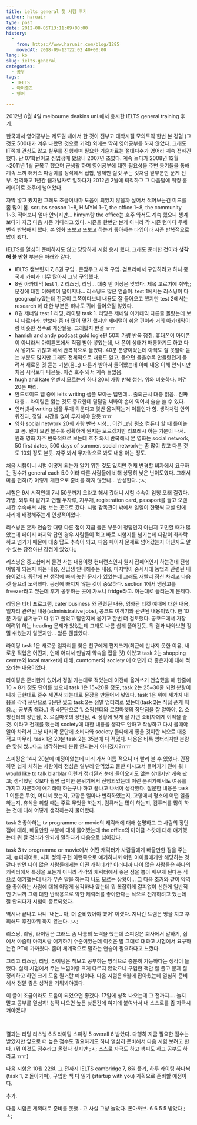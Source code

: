```yaml
---
title: ielts general 첫 시험 후기
author: haruair
type: post
date: 2012-08-05T13:11:09+00:00
history:
  - 
    from: https://www.haruair.com/blog/1285
    movedAt: 2018-09-13T22:02:40+00:00
lang: ko
slug: ielts-general
categories:
  - 공부
tags:
  - IELTS
  - 아이엘츠
  - 영어

---
```

2012년 8월 4일 melbourne deakins uni.에서 응시한 IELTS general training 후기.

한국에서 영어공부는 제도권 내에서 한 것이 전부고 대학시절 모의토익 한번 본 경험 (그것도 500대가 겨우 나왔던 것으로 기억) 외에는 딱히 영어공부를 하지 않았다. 그래도 IT쪽에 관심도 많고 실무를 진행하며 필요한 기술자료는 절대다수가 영어라 계속 접하긴 했다. 난 07학번이고 신입생때 봤으니 2007년 초였다. 계속 놀다가 2008년 12월~2011년 1월 군복무 했으며 군생활 하며 영어공부에 대한 필요성을 주변 동기들을 통해 계속 느껴 해커스 파랑이를 정석에서 집합, 명제만 실컷 푸는 것처럼 앞부분만 푼게 전부. 전역하고 1년간 웹개발자로 일하다가 2012년 2월에 퇴직하고 그 다음달에 워킹 홀리데이로 호주에 넘어왔다.<!--more-->

자막 넣고 봤지만 그래도 조금이나마 도움이 되었지 않을까 싶어서 적어보는건 미드를 좀 많이 봄. scrubs season 1~8, HIMYM 1~7, the office 1~8, the community 1~3. 적어보니 얼마 안되지만&#8230; himym랑 the office는 호주 와서도 계속 했으니 챙겨보다가 지금 다음 시즌 기다리고 있다. 시즌을 한번만 본게 아니라 각 시즌 텀마다 두세번씩 반복해서 봤다. 본 영화 또보고 또보고 하는거 좋아하는 타입이라 시즌 반복적으로 많이 봤다.

IELTS를 열심히 준비하지도 않고 당당하게 시험 응시 했다. 그래도 준비한 것이라 **생각해 볼 만한** 부분은 아래와 같다.

  * IELTS 캠브릿지 7, 8권 구입.. 큰맘주고 새책 구입. 검트리에서 구입하려고 하니 중국제 카피가 너무 많아서 그냥 구입했다.
  * 8권 아카데믹 test 1, 2 리스닝, 리딩&#8230; 대충 반 이상은 맞았다. 제목 고르기에 취약;; 문장에 대한 이해력이 떨어지나&#8230; 리스닝도 많은 연습이. test 1에서는 리스닝이 다 geography였는데 전공이 그쪽이다보니 내용도 잘 들어오고 했지만 test 2에서는 research 에 대한 부분은 하나도 귀에 들어오질 않았다.
  * 8권 제너럴 test 1 리딩, 라이팅 task 1. 리딩은 제네럴 아카데믹 다른줄 몰랐는데 보니 다르더라. 반보다 좀 더 많이 맞긴 했지만 제네럴이 쉬운 편이라 거의 아카데믹이랑 비슷한 점수로 계산될듯. 그래봤자 반절 ㅠㅠ
  * hamish and andy podcast gold logie편 50회 가량 반복 청취. 휴대폰이 아이폰이 아니라서 아이튠즈에서 직접 받아 넣었는데, 내 폰이 상태가 매롱하기도 하고 다시 넣기도 귀찮고 해서 반복적으로 들었다. 40분 분량이었는데 아직도 잘 못알아 듣는 부분도 많지만 그래도 전체적으로 내용도 알고, 들으면 들을수록 안들렸던게 들려서 새로운 것 듣는 기분(음..;) 다른거 받아서 들어봤는데 아예 내용 이해 안되지만 처음 시작보다 나은듯. 이건 호주 와서 계속 들었음.
  * hugh and kate 언젠지 모르는거 하나 20회 가량 반복 청취. 위와 비슷하다. 이건 20분 짜리.
  * 안드로이드 앱 중에 ielts writing 샘플 모아논 앱인데&#8230; 출퇴근시 대충 읽음.. 진짜 대충&#8230; 라이팅은 읽는 것도 중요한데 달달달 써봐야 손에 익어서 술술 쓸 수 있다.
  * 인터넷서 writing 샘플 두개 외운다고 몇번 옮겨적는거 이틀인가 함. 생각처럼 안외워진다, 정말. 시간을 많이 투자해야 할듯 ㅠㅠ
  * 영화 social network 20회 가량 반복 시청&#8230; 이건 그냥 평소 컴퓨터 할 때 틀어놓고 봄. 왠지 보면 볼수록 정확하게 뭔지는 모르겠지만 리프레시 하는 기분이 나서.. 원래 영화 자주 반복적으로 보는데 호주 와서 반복해서 본 영화는 social network, 50 first dates, 500 days of summer. social network는 좀 많이 봤고 다른 것도 10회 정도 본듯. 자주 봐서 무자막으로 봐도 내용 아는 정도.

처음 시험이니 시험 어떻게 되는가 알기 위한 것도 있지만 현재 변경할 비자에서 요구하는 점수가 general each 5.0 이라 다른 사람들에 비해 상당히 낮은 난이도였다. 그래서 마음 편히(?) 이렇게 개판으로 준비를 하지 않았나&#8230; 반성한다. ;ㅅ;

시험은 9시 시작인데 7시 50분까지 오라고 해서 갔더니 시험 수속이 엄청 오래 걸렸다. 가방, 외투 다 맡기고 연필 두자루, 지우개, registration card, passport를 들고 오랜 시간 수속해서 시험 보는 곳으로 갔다. 시험 감독관이 밖에서 일일이 한명씩 교실 안에 자리에 배정해주는게 인상적이었다.

리스닝은 혼자 연습할 때랑 다른 점이 지금 들은 부분이 정답인지 아닌지 고민할 때가 많았는데 페이지 마지막 답인 경우 사람들이 적고 바로 시험지를 넘기는데 다같이 촤라락 하고 넘기기 때문에 대충 답도 추측이 되고, 다음 페이지 문제로 넘어갔는지 아닌지도 알 수 있는 장점아닌 장점이 있었다;;

리스닝은 중고샵에서 물건 사는 내용이랑 컨퍼런스인지 뭔지 잡페어인지 하는건데 진행 어떻게 되는지 하는 내용, 신입생 안내해주는 내용, 마지막이 중세시대 농업과 관련된 내용이었다. 중간에 딴 생각에 빠져 놓친 문제가 있었는데 그래도 재빨리 정신 차리고 다음 것 들으려 노력했다. 공상에 빠지지 않는 것이 중요하다. section 1에서 냉장고를 freezer라고 썼는데 후기 공유하는 곳에 가보니 fridge라고. 아는대로 들리는게 문제다.

리딩은 티비 프로그램, cater business 와 관련된 내용, 영화관 티켓 얘매에 대한 내용, 일자리 관련된 내용(administrative jobs), 콩코드 여객기와 관련된 내용이었다. 한 10분 가량 남겨놓고 다 읽고 풀었고 답안지에 옮기고 한번 더 검토했다. 콩코드에서 가장 어려워 하는 heading 문제가 있었는데 그래도 나름 쉽게 풀어간듯. 뭐 결과 나와보면 정말 쉬웠는지 알겠지만&#8230; 암튼 괜찮았다.

라이팅 task 1은 새로운 일자리를 찾은 친구에게 편지쓰기(최근에 만나지 못한 이유, 새로운 직업은 어떤지, 언제 어디서 만날지 약속을 잡을 것) 이었고 task 2는 shopping centre와 local market에 대해, cumtomer와 society 에 어떤게 더 좋은지에 대해 적으라는 내용이었다.

라이팅은 준비한게 없어서 정말 가는대로 적었는데 이전에 옮겨쓰기 연습했을 때 한줄에 10 ~ 8개 정도 단어를 썼으니 task 1은 15~20줄 정도, task 2는 25~30줄 되면 분량이니까 급한대로 줄수 세면서 되는대로 문장을 만들어서 넣었다. task 1은 위에 세가지 내용을 각각 문단으로 3문단 썼고 task 2는 정말 엉터리로 썼는데(task 2는 직접 푼게 처음..;; 공부좀 해라..) 총 4문단으로 1. 쇼핑센터와 로컬마켓의 장단점을 잘 알아야, 2. 쇼핑센터의 장단점, 3. 로컬마켓의 장단점, 4. 상황에 맞게 잘 가면 소비자에게 이익을 줄것. 이라고 전개를 했는데 society에 대한 내용을 생각도 안하고 작성하고 다시 볼때야 알아 차려서 그냥 마지막 문단에 소비자와 society 둘다에게 좋을 것이란 식으로 대충 적고 마무리. task 1은 20분 task 2는 35분에 다 적었다. 내용은 비록 엉터리지만 분량은 맞춰 썼&#8230;다고 생각하는데 분량 안되는거 아니겠지?ㅠㅠ

스피킹은 14시 20분에 예정이었는데 미리 가서 이름 적으니 더 빨리 볼 수 있었다. 긴장하면 쉽게 체하는 사람이라 점심은 일부러 안먹었고 물만 마시고서 들어가기 전에 뭐 i would like to talk blarblar 이런거 정리된거 눈에 들어오지도 않는 상태지만 게속 봤고; 생각했던 것보다 훨씬 급박한 분위기에서 진행되었는데 이런 분위기에서도 여유를 가지고 차분하게 애기해야 하는구나 하고 끝나고 나서야 생각했다. 질문한 내용은 task 1 이름은 무엇, 어디서 왔는지, 고향은 얼마나 변화하였는지, 고향에서 평소에 어떤 일을 하는지, 휴식을 취할 때는 주로 무엇을 하는지, 컴퓨터는 많이 하는지, 컴퓨터를 많이 하는 것에 대해 어떻게 생각하는지 물어봤다.

task 2 좋아하는 tv programme or movie의 캐릭터에 대해 설명하고 그 사람의 장단점에 대해, 배울만한 부분에 대해 물어봤는데 the office의 마이클 스캇에 대해 얘기했는데 뭐 잘 정리가 안되게 말하다가 다음으로 넘어갔다.

task 3 tv programme or movie에서 어떤 캐릭터가 사람들에게 배울만한 점을 주는지, 슈퍼히어로, 사회 정의 구현 이런쪽으로 얘기하니까 어린 아이들에게만 해당하는 것 같다 반면 나이 많은 사람들에게는 어떤 캐릭터가? 이러니까 나이 많은 사람들은 하나의 캐릭터에서 특징을 보는게 아니라 각각의 캐릭터에서 좋은 점을 뽑아 배우게 된다는 식으로 얘기했는데 내가 무슨 말을 하는지 나도 모르는 상황이&#8230; 그 다음 조커와 같이 악역을 좋아하는 사람에 대해 어떻게 생각하나 였는데 뭐 복잡하게 갈피없이 선한게 일반적인 거니까 그에 대한 반작용으로 악한 케릭터를 좋아한다는 식으로 전개하려고 했는데 잘 안되다가 시험이 종료되었다.

역시나 끝나고 나니 &#8216;내돈.. 아, 더 준비했어야 했어&#8217; 이랬다. 지나간 트램은 땅을 치고 후회해도 후진따위 하지 않는다. ;ㅅ;

리스닝, 리딩, 라이팅은 그래도 좀 나름의 노력을 했는데 스피킹은 회사에서 말하기, 집에서 아줌마 아저씨랑 얘기하기 수준이었는데 이것은 말 그대로 대화고 시험에서 요구하는건 PT에 가까웠다. 좀더 체계적으로 말하는 연습이 필요하다고 느꼈다.

그리고 리스닝, 리딩, 라이팅은 책보고 공부하는 방식으로 충분히 가능하다는 생각이 들었다. 실제 시험에서 주는 느낌이랑 크게 다르지 않았으니 구입한 책만 잘 풀고 문제 잘 정리하고 하면 크게 도움 될거란 예상이다. 다음 시험은 9월에 잡아뒀는데 열심히 준비해서 정말 좋은 성적을 거둬봐야겠다.

이 글이 조금이라도 도움이 되었으면 좋겠다. 17일에 성적 나오는데 그 전까지&#8230;. 놀지 말고 공부를 열심히! 성적 나오면 높든 낮든간에 여기에 붙여놔서 내 스스로를 좀 자극시켜야겠다!

&nbsp;

결과는 리딩 리스닝 6.5 라이팅 스피킹 5 overall 6 받았다. 다행히 지금 필요한 점수는 받았지만 앞으로 더 높은 점수도 필요하기도 하니 열심히 준비해서 다음 시험 보려고 한다. (뭐 이것도 점수라고 올렸나 싶지만 ;ㅅ; 스스로 자극도 하고 챙피도 하고 공부도 하라고 ㅠㅠ)

다음 시험은 10월 22일. 그 전까지 IELTS cambridge 7, 8권 풀기, 하루 라이팅 하나씩(task 1, 2 돌아가며), 구입한 책 다 읽기 (startup with you) 계획으로 준비할 예정이다.

추가.

다음 시험은 계획대로 준비를 못했&#8230;고 사실 그냥 놀았다. 돈아까브. 6 6 5 5 받았다 ;ㅅ;